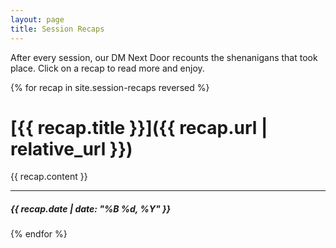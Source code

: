 ```yaml
---
layout: page
title: Session Recaps
---
```


After every session, our DM Next Door recounts the shenanigans that took place.  Click on a recap to read more and enjoy.

{% for recap in site.session-recaps reversed %}

# [{{ recap.title }}]({{ recap.url | relative_url }})

{{ recap.content }}

---

##### {{ recap.date | date: "%B %d, %Y" }}
  
{% endfor %}
